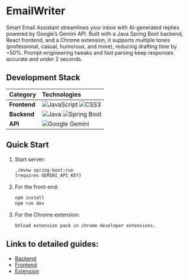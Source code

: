 # EmailWriter
Smart Email Assistant streamlines your inbox with AI-generated replies powered by Google’s Gemini API. Built with a Java Spring Boot backend, React frontend, and a Chrome extension, it supports multiple tones (professional, casual, humorous, and more), reducing drafting time by ~50%. Prompt-engineering tweaks and fast parsing keep responses accurate and under 2 seconds.


## Development Stack

| Category      | Technologies |
| :--          | :-- |
| **Frontend** | ![JavaScript](https://img.shields.io/badge/javascript-%23F7DF1E.svg?style=for-the-badge&logo=javascript&logoColor=black) ![CSS3](https://img.shields.io/badge/CSS3-1572B6.svg?style=for-the-badge&logo=css3&logoColor=white) |
| **Backend**  | ![Java](https://img.shields.io/badge/Java-ED8B00.svg?style=for-the-badge&logo=java&logoColor=white) ![Spring Boot](https://img.shields.io/badge/Spring%20Boot-6DB33F.svg?style=for-the-badge&logo=springboot&logoColor=white) |
| **API** | ![Google Gemini](https://img.shields.io/badge/Gemini-8E75FF.svg?style=for-the-badge&logo=googlegemini&logoColor=white) |

## Quick Start

1. Start server:
    ```bash
    ./mvnw spring-boot:run
    (requires GEMINI_API_KEY)
    ```
2. For the front-end:
    ```bash
    npm install
    npm run dev
    ```
3. For the Chrome extension:
    ```bash
    Unload extension pack in chrome developer extensions.
    ```

## Links to detailed guides:
- [Backend](https://github.com/ayeshaArif6/EmailWriter/tree/main/email-writer-sb/README.md)
- [Frontend](https://github.com/ayeshaArif6/EmailWriter/tree/main/email-writer-react/README.md)
- [Extension](https://github.com/ayeshaArif6/EmailWriter/blob/main/Email-writer-ext/README.md)

